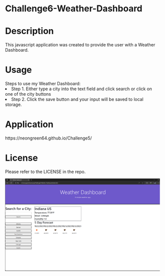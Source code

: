 # Challenge6-Weather-Dashboard
<h1>Description</h1>

This javascript application was created to provide the user with a Weather Dashboard.


<h1>Usage</h1>
Steps to use my Weather Dashboard:
<li>Step 1. Either type a city into the text field and click search or click on one of the city buttons</li>
<li>Step 2. Click the save button and your input will be saved to local storage.</li>

<h1>Application</h1>
https://neongreen64.github.io/Challenge5/

<h1>License</h1>

Please refer to the LICENSE in the repo.

![Alt text](image.png)
